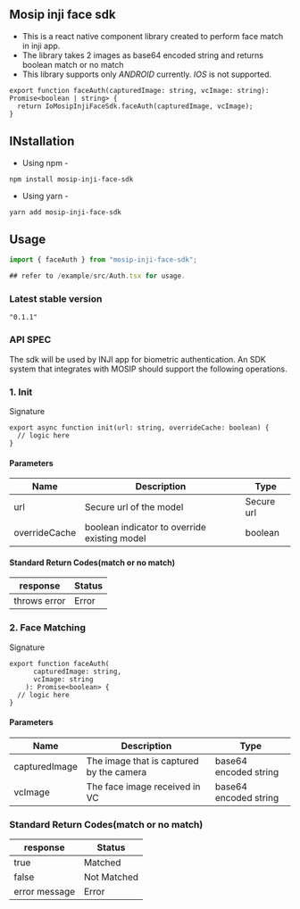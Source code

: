 ## Mosip inji face sdk
- This is a react native component library created to perform face match in inji app.  
- The library takes 2 images as base64 encoded string and returns boolean match or no match 
- This library supports only *ANDROID* currently. *IOS* is not supported.
```
export function faceAuth(capturedImage: string, vcImage: string): Promise<boolean | string> {
  return IoMosipInjiFaceSdk.faceAuth(capturedImage, vcImage);
}
```

## INstallation
- Using npm -
```
npm install mosip-inji-face-sdk
```
- Using yarn -
```
yarn add mosip-inji-face-sdk
```

## Usage

```js
import { faceAuth } from "mosip-inji-face-sdk";

## refer to /example/src/Auth.tsx for usage.
```


### Latest stable version
```
"0.1.1"
```

### API SPEC
The sdk will be used by INJI app for biometric authentication. An SDK system that integrates with MOSIP should support the following operations. 

### 1. Init


Signature 

```
export async function init(url: string, overrideCache: boolean) {
  // logic here
}
```

#### Parameters
Name | Description | Type
-----|-------------|--------------
url | Secure url of the model | Secure url
overrideCache | boolean indicator to override existing model | boolean

#### Standard Return Codes(match or no match)
response | Status
-----|---------
throws error | Error


### 2. Face Matching

Signature 

```
export function faceAuth(
      capturedImage: string,
      vcImage: string
    ): Promise<boolean> {
  // logic here
}
```

#### Parameters
Name | Description | Type
-----|-------------|--------------
capturedImage | The image that is captured by the camera | base64 encoded string
vcImage | The face image received in VC | base64 encoded string

### Standard Return Codes(match or no match)
response | Status
-----|---------
true | Matched
false | Not Matched
error message | Error


